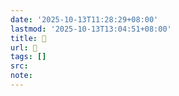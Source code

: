 ```yaml
---
date: '2025-10-13T11:28:29+08:00'
lastmod: '2025-10-13T13:04:51+08:00'
title: 󰝔
url: 󰝔
tags: []
src:
note:
---
```

